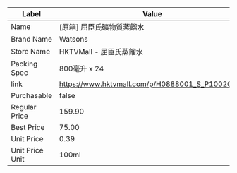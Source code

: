 | Label           | Value                                           |
| --------------- | ----------------------------------------------- |
| Name            | [原箱] 屈臣氏礦物質蒸餾水                                  |
| Brand Name      | Watsons                                         |
| Store Name      | HKTVMall - 屈臣氏蒸餾水                               |
| Packing Spec    | 800毫升 x 24                                      |
| link            | https://www.hktvmall.com/p/H0888001_S_P10020859 |
| Purchasable     | false                                           |
| Regular Price   | 159.90                                          |
| Best Price      | 75.00                                           |
| Unit Price      | 0.39                                            |
| Unit Price Unit | 100ml                                           |
